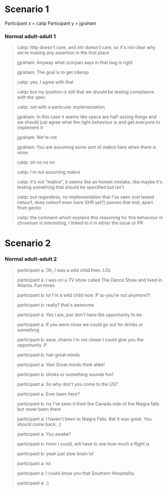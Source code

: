 # Scenario 1
Participant x = caitp
Participant y = jgraham
### Normal adult-adult 1
> caitp: http doesn't care, and xhr doesn't care, so it's not clear why we're making any assertion in the first place
>
> jgraham: Anyway what zcorpan says in that bug is right
>
> jgraham: The goal is to get interop
>
> caitp: yes, I agree with that
>
> caitp: but my position is still that we should be testing compliance with the spec
>
> caitp: not with a particular implementation
>
> jgraham: In this case it seems like specs are half-assing things and we should just agree what the right behaviour is and get everyone to implement it
>
> jgraham: We're not
>
> jgraham: You are assuming some sort of malice here when there is none
>
> caitp: oh no no no
>
> caitp: i'm not assuming malice
>
> caitp: it's not "malice", it seems like an honest mistake, like maybe it's testing something that should be specified but isn't
>
> caitp: but regardless, no implementation that I've seen (not tested netsurf, does netsurf even have XHR yet?) passes that test, apart from gecko
>
> caitp: the comment which explains this reasoning for this behaviour in chromium is interesting, I linked to it in either the issue or PR
# Scenario 2

### Normal adult-adult 2
> participant a: Oh, I was a wild child then. LOL
>
> participant a: I was on a TV show called The Dance Show and lived in Atlanta. Fun times
>
> participant b: lol I'm a wild child now :P so you're not anymore?!
>
> participant b: really? that's awesome
>
> participant a: Yes I am, just don't have the opportunity to be
>
> participant a: If you were close we could go out for drinks or something
>
> participant b: aww, shame I'm not closer I could give you the opportunity :P
>
> participant b: hah great minds
>
> participant a: Yes! Great minds think alike!
>
> participant b: drinks or something sounds fun!
>
> participant a: So why don't you come to the US?
>
> participant a: Ever been here?
>
> participant b: no I've seen it from the Canada side of the Niagra falls but never been there
>
> participant a: I haven't been to Niagra Falls. Bet it was great. You should come back. ;)
>
> participant a: You awake?
>
> participant b: hmm I could, will have to see how much a flight is
>
> participant b: yeah just slow brain lol
>
> participant a: lol
>
> participant a: I could show you that Southern Hospitality.
>
> participant a: :)
